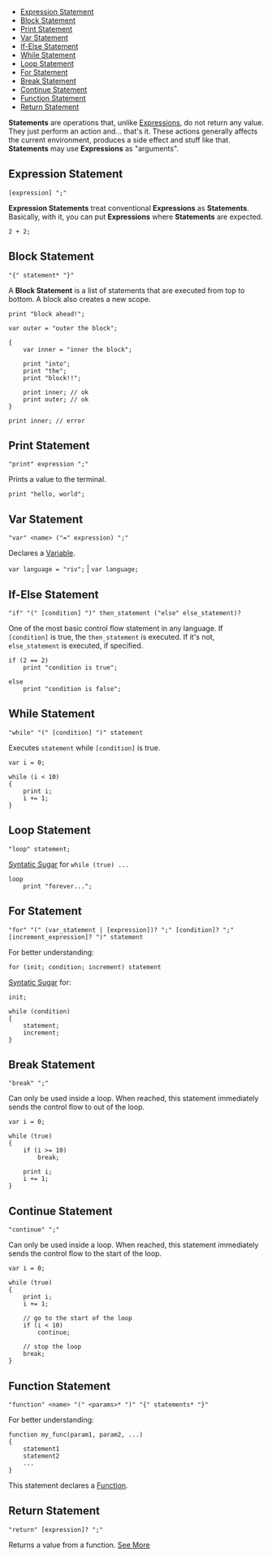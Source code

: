 - [Expression Statement](#expression-statement)
- [Block Statement](#block-statement)
- [Print Statement](#print-statement)
- [Var Statement](#var-statement)
- [If-Else Statement](#if-else-statement)
- [While Statement](#while-statement)
- [Loop Statement](#loop-statement)
- [For Statement](#for-statement)
- [Break Statement](#break-statement)
- [Continue Statement](#continue-statement)
- [Function Statement](#function-statement)
- [Return Statement](#return-statement)


**Statements** are operations that, unlike [Expressions](/doc/language/syntax/expressions.md), do not return any value. They just perform an action and... that's it. These actions generally affects the current environment, produces a side effect and stuff like that. **Statements** may use **Expressions** as "arguments".



## Expression Statement

`[expression] ";"`

**Expression Statements** treat conventional **Expressions** as **Statements**. Basically, with it, you can put **Expressions** where **Statements** are expected.


`2 + 2;`



## Block Statement

`"{" statement* "}"`

A **Block Statement** is a list of statements that are executed from top to bottom. A block also creates a new scope.


```
print "block ahead!";

var outer = "outer the block";

{
	var inner = "inner the block";

	print "into";
	print "the";
	print "block!!";

	print inner; // ok
	print outer; // ok
}

print inner; // error
```



## Print Statement

`"print" expression ";"`

Prints a value to the terminal.


`print "hello, world";`



## Var Statement

`"var" <name> ("=" expression) ";"`

Declares a [Variable](/doc/language/features/variables.md).


`var language = "riv";` |
`var language;`



## If-Else Statement

`"if" "(" [condition] ")" then_statement ("else" else_statement)?`

One of the most basic control flow statement in any language. If `[condition]` is true, the `then_statement` is executed. If it's not, `else_statement` is executed, if specified.


```
if (2 == 2)
	print "condition is true";

else
	print "condition is false";
```



## While Statement

`"while" "(" [condition] ")" statement`

Executes `statement` while `[condition]` is true.


```
var i = 0;

while (i < 10)
{
	print i;
	i += 1;
}
```



## Loop Statement

`"loop" statement;`

[Syntatic Sugar](/doc/language/syntax/syntatic_sugar.md) for `while (true) ...`


```
loop
	print "forever...";
```



## For Statement

`"for" "(" (var_statement | [expression])? ";" [condition]? ";" [increment_expression]? ")" statement`

For better understanding:

`for (init; condition; increment) statement`

[Syntatic Sugar](/doc/language/syntax/syntatic_sugar.md) for:

```
init;

while (condition)
{
	statement;
	increment;
}
```



## Break Statement

`"break" ";"`

Can only be used inside a loop. When reached, this statement immediately sends the control flow to out of the loop.


```
var i = 0;

while (true)
{
	if (i >= 10)
		break;

	print i;
	i += 1;
}
```



## Continue Statement

`"continue" ";"`

Can only be used inside a loop. When reached, this statement immediately sends the control flow to the start of the loop.


```
var i = 0;

while (true)
{
	print i;
	i += 1;

	// go to the start of the loop
	if (i < 10)
		continue;

	// stop the loop
	break;
}
```



## Function Statement

`"function" <name> "(" <params>* ")" "{" statements* "}"`

For better understanding:

```
function my_func(param1, param2, ...)
{
	statement1
	statement2
	...
}
```

This statement declares a [Function](/doc/language/features/functions.md).



## Return Statement

`"return" [expression]? ";"`

Returns a value from a function. [See More](/doc/language/features/functions.md)